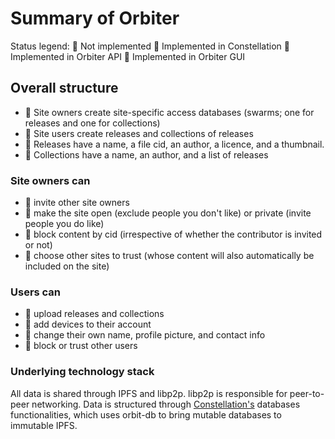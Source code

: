# Summary of Orbiter
Status legend:
🍓 Not implemented 
🍊 Implemented in Constellation
🍋 Implemented in Orbiter API
🍏 Implemented in Orbiter GUI

## Overall structure
* 🍏 Site owners create site-specific access databases (swarms; one for releases and one for collections)
* 🍊 Site users create releases and collections of releases
* 🍏 Releases have a name, a file cid, an author, a licence, and a thumbnail.
* 🍋 Collections have a name, an author, and a list of releases

### Site owners can 
* 🍊 invite other site owners
* 🍊 make the site open (exclude people you don't like) or private (invite people you do like)
* 🍏 block content by cid (irrespective of whether the contributor is invited or not)
* 🍏 choose other sites to trust (whose content will also automatically be included on the site)

### Users can
* 🍏 upload releases and collections
* 🍊 add devices to their account
* 🍋 change their own name, profile picture, and contact info
* 🍊 block or trust other users


### Underlying technology stack
All data is shared through IPFS and libp2p. libp2p is responsible for peer-to-peer networking.
Data is structured through [Constellation's](https://docu.réseau-constellation.ca) databases functionalities, which uses orbit-db to bring mutable databases to immutable IPFS.
